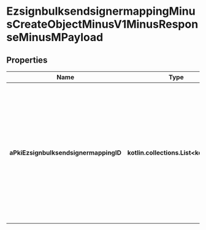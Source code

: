 
# EzsignbulksendsignermappingMinusCreateObjectMinusV1MinusResponseMinusMPayload

## Properties
Name | Type | Description | Notes
------------ | ------------- | ------------- | -------------
**aPkiEzsignbulksendsignermappingID** | **kotlin.collections.List&lt;kotlin.Int&gt;** | An array of unique IDs representing the object that were requested to be created.  They are returned in the same order as the array containing the objects to be created that was sent in the request. | 




